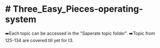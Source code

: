 <h1># Three_Easy_Pieces-operating-system</h1>
➡️Each topic can be accessed in  the "Saperate topic folder".
➡️Topic from 125-134 are covered till yet for t3.
